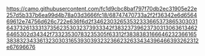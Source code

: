 https://camo.githubusercontent.com/fc1d9cbc8baf797f70db2ec31905e22e257d5b337b6ea99d4b78a03d3666fc18/68747470733a2f2f36342e6d656469612e74756d626c722e636f6d2f34623032653532333665373865303031643732613331373562353032373933342f383237396237303130636134626465302d34342f73323530783235305f63312f383838316664623236616538383234336132303031653930393232366232633434396466393262312e67696676

<!--
**nervk4uai/nervk4uai** is a ✨ _special_ ✨ repository because its `README.md` (this file) appears on your GitHub profile.

Here are some ideas to get you started:

- 🔭 I’m currently working on ...
- 🌱 I’m currently learning ...
- 👯 I’m looking to collaborate on ...
- 🤔 I’m looking for help with ...
- 💬 Ask me about ...
- 📫 How to reach me: ...
- 😄 Pronouns: ...
- ⚡ Fun fact: ...
-->
